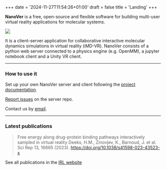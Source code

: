 +++
date = '2024-11-27T11:54:26+01:00'
draft = false
title = 'Landing'
+++


<!-- # NanoVer -->

**NanoVer** is a free, open-source and flexible software for building multi-user virtual reality applications for molecular systems.

![](nanover3.webp)

It is a client-server application for collaborative interactive molecular dynamics simulations in virtual reality (iMD-VR). NanoVer consists of a python web server connected to a physics engine (e.g. OpenMM), a jupyter notebook client and a Unity VR client.

---


### How to use it

Set up your own NanoVer server and client following the [project documentation](https://irl2.github.io/nanover-docs/).

[Report issues](https://github.com/irl2/nanover-server-py/issues/) on the server repo.

Contact us by [email](mailto:intangible.realities.lab+nanover@gmail.com).

---


### Latest publications

> Free energy along drug-protein binding pathways interactively sampled in virtual reality Deeks, H.M., Zinovjev, K., Barnoud, J. et al. Sci Rep 13, 16665 (2023). https://doi.org/10.1038/s41598-023-43523-x

See all publications in the [IRL website](https://www.intangiblerealitieslab.org/publications)



